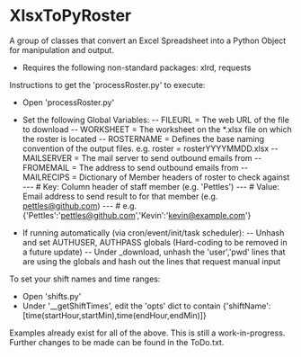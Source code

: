 # XlsxToPyRoster
A group of classes that convert an Excel Spreadsheet into a Python Object for manipulation and output.
- Requires the following non-standard packages: xlrd, requests

Instructions to get the 'processRoster.py' to execute:
- Open 'processRoster.py'
- Set the following Global Variables:
-- FILEURL = The web URL of the file to download
-- WORKSHEET = The worksheet on the *.xlsx file on which the roster is located
-- ROSTERNAME = Defines the base naming convention of the output files. e.g. roster = rosterYYYYMMDD.xlsx
-- MAILSERVER = The mail server to send outbound emails from
-- FROMEMAIL = The address to send outbound emails from
-- MAILRECIPS = Dictionary of Member headers of roster to check against
--- # Key: Column header of staff member (e.g. 'Pettles')
--- # Value: Email address to send result to for that member (e.g. pettles@github.com)
--- # e.g. {'Pettles':'pettles@github.com','Kevin':'kevin@example.com'}

- If running automatically (via cron/event/init/task scheduler):
-- Unhash and set AUTHUSER, AUTHPASS globals (Hard-coding to be removed in a future update)
-- Under _download, unhash the 'user','pwd' lines that are using the globals and hash out the lines that request manual input

To set your shift names and time ranges:
- Open 'shifts.py'
- Under '__getShiftTimes', edit the 'opts' dict to contain {'shiftName':[time(startHour,startMin),time(endHour,endMin)]}

Examples already exist for all of the above.
This is still a work-in-progress. Further changes to be made can be found in the ToDo.txt.